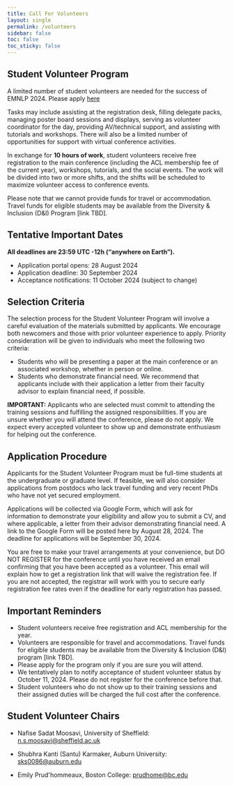 ```yaml
---
title: Call For Volunteers
layout: single
permalink: /volunteers
sidebar: false
toc: false
toc_sticky: false
---
```


## Student Volunteer Program

A limited number of student volunteers are needed for the success of EMNLP 2024. Please apply [here]()

Tasks may include assisting at the registration desk, filling delegate packs, managing poster board sessions and displays, serving as volunteer coordinator for the day, providing AV/technical support, and assisting with tutorials and workshops. There will also be a limited number of opportunities for support with virtual conference activities.

In exchange for **10 hours of work**, student volunteers receive free registration to the main conference (including the ACL membership fee of the current year), workshops, tutorials, and the social events. The work will be divided into two or more shifts, and the shifts will be scheduled to maximize volunteer access to conference events.

Please note that we cannot provide funds for travel or accommodation. Travel funds for eligible students may be available from the Diversity & Inclusion (D&I) Program [link TBD].

## Tentative Important Dates

**All deadlines are 23:59 UTC -12h (“anywhere on Earth”).**

- Application portal opens:   28 August 2024
- Application deadline:         30 September 2024
- Acceptance notifications:  11 October 2024 (subject to change)

## Selection Criteria
The selection process for the Student Volunteer Program will involve a careful evaluation of the materials submitted by applicants. We encourage both newcomers and those with prior volunteer experience to apply. Priority consideration will be given to individuals who meet the following two criteria:

- Students who will be presenting a paper at the main conference or an associated workshop, whether in person or online.
- Students who demonstrate financial need. We recommend that applicants include with their application a letter from their faculty advisor to explain financial need, if possible.

**IMPORTANT:** Applicants who are selected must commit to attending the training sessions and fulfilling the assigned responsibilities. If you are unsure whether you will attend the conference, please do not apply. We expect every accepted volunteer to show up and demonstrate enthusiasm for helping out the conference.

## Application Procedure
Applicants for the Student Volunteer Program must be full-time students at the undergraduate or graduate level. If feasible, we will also consider applications from postdocs who lack travel funding and very recent PhDs who have not yet secured employment.

Applications will be collected via Google Form, which will ask for information to demonstrate your eligibility and allow you to submit a CV, and where applicable, a letter from their advisor demonstrating financial need. A link to the Google Form will be posted here by August 28, 2024. The deadline for applications will be September 30, 2024.

You are free to make your travel arrangements at your convenience, but DO NOT REGISTER for the conference until you have received an email confirming that you have been accepted as a volunteer. This email will explain how to get a registration link that will waive the registration fee. If you are not accepted, the registrar will work with you to secure early registration fee rates even if the deadline for early registration has passed.

## Important Reminders
- Student volunteers receive free registration and ACL membership for the year. 
- Volunteers are responsible for travel and accommodations. Travel funds for eligible students may be available from the Diversity & Inclusion (D&I) program [link TBD].
- Please apply for the program only if you are sure you will attend.
- We tentatively plan to notify acceptance of student volunteer status by October 11, 2024. Please do not register for the conference before that.
- Student volunteers who do not show up to their training sessions and their assigned duties will be charged the full cost after the conference.

## Student Volunteer Chairs

- Nafise Sadat Moosavi, University of Sheffield: [n.s.moosavi@sheffield.ac.uk](mailto:n.s.moosavi@sheffield.ac.uk)

- Shubhra Kanti (Santu) Karmaker, Auburn University: [sks0086@auburn.edu](mailto:sks0086@auburn.edu)

- Emily Prud'hommeaux, Boston College: [prudhome@bc.edu](mailto:prudhome@bc.edu)

